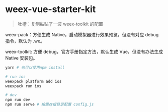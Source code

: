 # weex-vue-starter-kit

> 吐槽：复制黏贴了一波 weex-toolkit 的配置

weex-pack：方便生成 Native，启动模拟器进行效果预览，但没有对应 debug 指令，默认为 .we。

weex-toolkit: 方便 debug，官方手册指定方法，默认生成 Vue，但没有办法生成 Native 安装包。

```bash
yarn # 也可以使用npm install

# run ios
weexpack platform add ios
weexpack run ios

# dev
npm run dev
npm run serve # 按需在根目录配置 config.js
```
